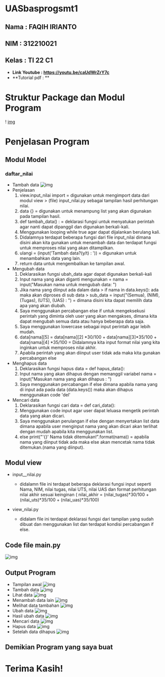 # UASbasprogsmt1
## Nama  : FAQIH IRIANTO
## NIM   : 312210021
## Kelas : TI 22 C1
- **Link Youtube  : https://youtu.be/caUdWrZrY7c**
- **Tutorial pdf  : **
# Struktur Package dan Modul Program
! [img](screenshot/modul.PNG)

# Penjelasan Program
## Modul Model
### daftar_nilai
- Tambah data
![img](screenshot/daftar.png)
- Penjelasan
    1. view.input_nilai import = digunakan untuk mengimport data dari modul view > (file) input_nilai.py sebagai tampilan hasil perhitungan nilai.
    2. data {} = digunakan untuk menampung list yang akan digunakan pada tampilan hasil.
    3. def tambah_data() : = deklarasi fungsi untuk menyatukan perintah agar nanti dapat dipanggil dan digunakan berkali-kali.
    4. Menggunakan looping while true agar dapat dijalankan berulang kali.
    5. Didalamnya terdapat beberapa fungsi dari file input_nilai dimana disini akan kita gunakan untuk menambah data dan terdapat fungsi untuk memproses nilai yang akan ditampilkan.
    6. ulangi = (input('Tambah data?(y/t) : ')) = digunakan untuk menambahkan data yang lain.
    7. return data untuk mengembalikan ke tampilan awal.
- Mengubah data
    1. Deklarasikan fungsi ubah_data agar dapat digunakan berkali-kali
    2. Input nama yang akan diganti mengunakan =  nama = input("Masukan nama untuk mengubah data: ")
    3. Jika nama yang diinput ada dalam data > if nama in data.keys(): ada maka akan diproses di sub data > sub_data = input("(Semua), (NIM), (Tugas), (UTS), (UAS) : ") = dimana disini kita dapat memilih data apa yang akan diubah.
    4. Saya menggunakan percabangan else if untuk mengeksekusi perintah yang diminta oleh user yang akan mengakses, dimana kita dapat mengubah semua data atau hanya beberapa data saja.
    5. Saya menggunakan lowercase sebagai input perintah agar lebih mudah.
    6. data[nama][5] = data[nama][2] *30/100 + data[nama][3]*35/100 + data[nama][4] *35/100 = Didalamnya kita input format nilai yang kita inginkan untuk memproses nilai akhir.
    7. Apabila perintah yang akan diinput user tidak ada maka kita gunakan percabangan else
- Menghapus data
    1. Deklarasikan fungsi hapus data = def hapus_data():
    2. Input nama yang akan dihapus dengan memanggil variabel nama = input("Masukan nama yang akan dihapus : ")
    3. Saya menggunakan percabangan if else dimana apabila nama yang di input ada pada data (data.keys()) maka akan dihapus menggunakan code 'del'
- Mencari data 
    1. Deklarasikan fungsi cari data = def cari_data():
    2. Menggunakan code input agar user dapat leluasa mengetik perintah data yang akan dicari.
    3. Saya menggunakan perulangan if else dengan menyertakan list data dimana apabila user menginput nama yang akan dicari akan terlihat dengan mudah apabila kita menggunakan list.
    4. else print("'{}' Nama tidak ditemukan!".format(nama)) = apabila nama yang diinput tidak ada maka else akan mencetak nama tidak ditemukan.(nama yang diinput). 

## Modul view
- input__nilai.py
    * didalamn file ini terdapat beberapa deklarasi fungsi input seperti Nama, NIM, nilai tugas, nilai UTS, nilai UAS dan format perhitungan nilai akhir sesuai keinginan ( nilai_akhir = (nilai_tugas)*30/100 + (nilai_uts)*35/100 + (nilai_uas)*35/100)

- view_nilai.py
    * didalam file ini terdapat deklarasi fungsi dari tampilan yang sudah dibuat dan menggunakan list dan terdapat kondisi percabangan if else.

## Code file main.py
![img](screenshot/main.png)

## Output Program
- Tampilan awal
![img](screenshot/tampilan.PNG)
- Tambah data
![img](screenshot/tambah.PNG)
- Lihat data
![img](screenshot/lihat.PNG)
- Menambah data lain
![img](screenshot/tambah2.PNG)
- Melihat data tambahan
![img](screenshot/lihat2.PNG)
- Ubah data
![img](screenshot/ubah.PNG)
- Hasil ubah data
![img](screenshot/berhasildiubah.PNG)
- Mencari data
![img](screenshot/cari.PNG)
- Hapus data
![img](screenshot/hapus.PNG)
- Setelah data dihapus
![img](screenshot/setelahhapus.PNG)

## Demikian Program yang saya buat
# Terima Kasih!